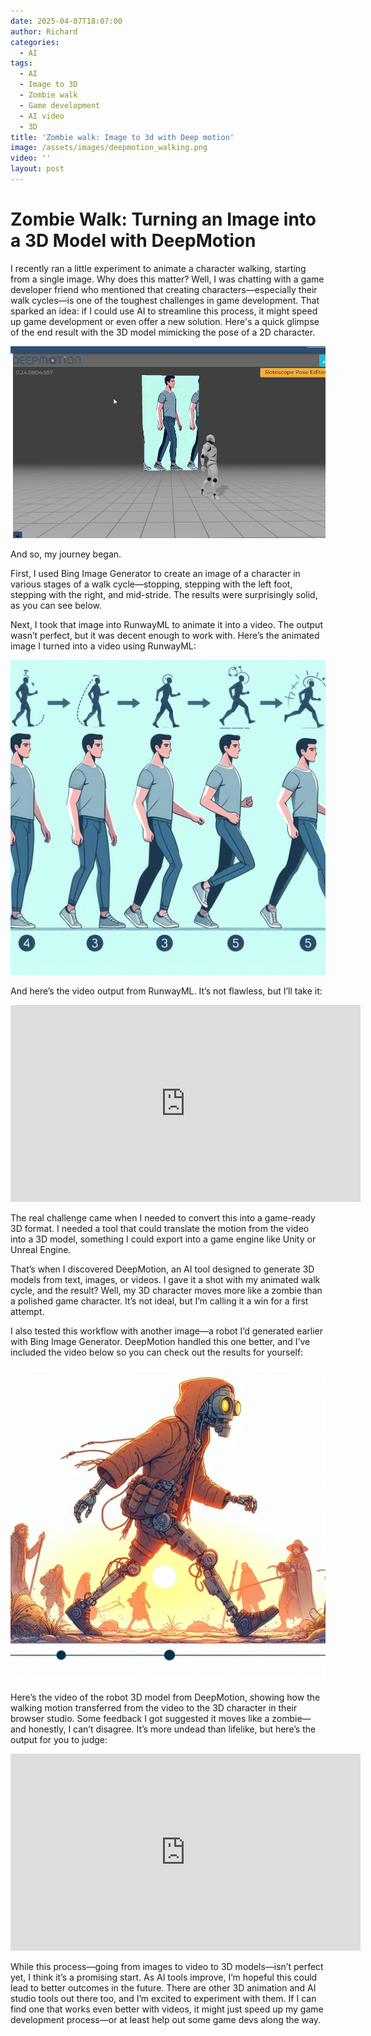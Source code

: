 ```yaml
---
date: 2025-04-07T18:07:00
author: Richard
categories:
  - AI
tags:
  - AI
  - Image to 3D
  - Zombie walk
  - Game development
  - AI video
  - 3D
title: 'Zombie walk: Image to 3d with Deep motion'
image: /assets/images/deepmotion_walking.png
video: ''
layout: post
---
```

# Zombie Walk: Turning an Image into a 3D Model with DeepMotion

I recently ran a little experiment to animate a character walking, starting from a single image. Why does this matter? Well, I was chatting with a game developer friend who mentioned that creating characters—especially their walk cycles—is one of the toughest challenges in game development. That sparked an idea: if I could use AI to streamline this process, it might speed up game development or even offer a new solution. Here's a quick glimpse of the end result with the 3D model mimicking the pose of a 2D character.

![3D model in front of a screen showing a 2D character with right leg in front](/assets/images/deepmotion_walking.png "3D model in front of a screen showing a 2D character with right leg in front")

And so, my journey began. 

First, I used Bing Image Generator to create an image of a character in various stages of a walk cycle—stopping, stepping with the left foot, stepping with the right, and mid-stride. The results were surprisingly solid, as you can see below.

Next, I took that image into RunwayML to animate it into a video. The output wasn’t perfect, but it was decent enough to work with. Here’s the animated image I turned into a video using RunwayML:

![Walk cycles of a male character generated by Bing Image Generator](/assets/images/walk_cycles_blue.jpeg "Walk cycles of a male character generated by Bing Image Generator")

And here’s the video output from RunwayML. It’s not flawless, but I’ll take it:

<iframe width="560" height="315" src="https://www.youtube.com/embed/8KvsI3cwhH8" frameborder="0" allow="accelerometer; autoplay; encrypted-media; gyroscope; picture-in-picture" allowfullscreen></iframe>

The real challenge came when I needed to convert this into a game-ready 3D format. I needed a tool that could translate the motion from the video into a 3D model, something I could export into a game engine like Unity or Unreal Engine.

That’s when I discovered DeepMotion, an AI tool designed to generate 3D models from text, images, or videos. I gave it a shot with my animated walk cycle, and the result? Well, my 3D character moves more like a zombie than a polished game character. It’s not ideal, but I’m calling it a win for a first attempt.

I also tested this workflow with another image—a robot I’d generated earlier with Bing Image Generator. DeepMotion handled this one better, and I’ve included the video below so you can check out the results for yourself:

![Robot walking in the sunset generated by Bing](/assets/images/robot_walking_bing.jpeg "Robot walking in the sunset generated by Bing")

Here’s the video of the robot 3D model from DeepMotion, showing how the walking motion transferred from the video to the 3D character in their browser studio. Some feedback I got suggested it moves like a zombie—and honestly, I can’t disagree. It’s more undead than lifelike, but here’s the output for you to judge:

<iframe width="560" height="315" src="https://www.youtube.com/embed/7ELLY7xnZvI" frameborder="0" allow="accelerometer; autoplay; encrypted-media; gyroscope; picture-in-picture" allowfullscreen></iframe>

While this process—going from images to video to 3D models—isn’t perfect yet, I think it’s a promising start. As AI tools improve, I’m hopeful this could lead to better outcomes in the future. There are other 3D animation and AI studio tools out there too, and I’m excited to experiment with them. If I can find one that works even better with videos, it might just speed up my game development process—or at least help out some game devs along the way.
